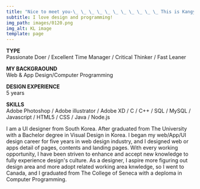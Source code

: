 ```yaml
---
title: "Nice to meet you-\_ \_ \_ \_ \_ \_ \_ \_ \_ \_ \_ This is Kangyeon : )"
subtitle: I love design and programming!
img_path: images/0120.png
img_alt: KL image
template: page
---
```


<color>**TYPE**</color>                
Passionate Doer / Excellent Time Manager / Critical Thinker / Fast Leaner

**MY BACKGRAOUND**    
Web & App Design/Computer Programming

**DESIGN EXPERIENCE**    
5 years

**SKILLS**          
Adobe Photoshop / Adobe illustrator / Adobe XD / C / C++ / SQL / MySQL / Javascript / HTML5 / CSS / Java / Node.js 
    
		    
				



I am a UI designer from South Korea. After graduated from The University with a Bachelor degree in Visual Design in Korea. I began my web/App/UI design career for five years in web design industry, and I designed web or apps detail of pages, contents and landing pages. With every working opportunity, I have been striven to enhance and accept new knowledge to fully experience design's culture. As a designer, I aspire more figuring out design area and more adopt related working area knwledge, so I went to Canada, and I graduated from The College of Seneca with a deploma in Computer Programming.